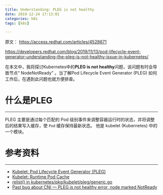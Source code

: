 ```yaml
---
title: Understanding: PLEG is not healthy
date: 2019-12-24 17:13:01
categories: k8s
tags: [k8s]

---
```


原文：
https://access.redhat.com/articles/4528671

https://developers.redhat.com/blog/2019/11/13/pod-lifecycle-event-generator-understanding-the-pleg-is-not-healthy-issue-in-kubernetes/



在本文中，我将探讨Kubernetes中的**PLEG is not healthy**问题，该问题有时会导致节点“ NodeNotReady” 。当了解Pod Lifecycle Event Generator (PLEG) 如何工作后，在遇到此问题也就方便排查。

# 什么是PLEG
------
PLEG 主要是通过每个匹配的 Pod 级别事件来调整容器运行时的状态，并将调整后的结果写入缓存，使 `Pod` 缓存保持最新状态。 他是 kubelet (Kubernetes)  中的一个模块。



# 参考资料

------

- [Kubelet: Pod Lifecycle Event Generator (PLEG)](https://github.com/kubernetes/community/blob/master/contributors/design-proposals/node/pod-lifecycle-event-generator.md)
- [Kubelet: Runtime Pod Cache](https://github.com/kubernetes/community/blob/master/contributors/design-proposals/node/runtime-pod-cache.md)
- [relist() in kubernetes/pkg/kubelet/pleg/generic.go](https://github.com/openshift/origin/blob/release-3.11/vendor/k8s.io/kubernetes/pkg/kubelet/pleg/generic.go#L180-L284)
- [Past bug about CNI — PLEG is not healthy error, node marked NotReady](https://bugzilla.redhat.com/show_bug.cgi?id=1486914#c16)